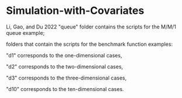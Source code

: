 # Simulation-with-Covariates

Li, Gao, and Du 2022
"queue" folder contains the scripts for the M/M/1 queue example;

folders that contain the scripts for the benchmark function examples:

"d1" corresponds to the one-dimensional cases,

"d2" corresponds to the two-dimensional cases,

"d3" corresponds to the three-dimensional cases,

"d10" corresponds to the ten-dimensional cases.



